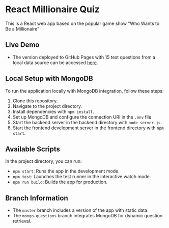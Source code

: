 # React Millionaire Quiz

This is a React web app based on the popular game show "Who Wants to Be a Millionaire"

## Live Demo

- The version deployed to GitHub Pages with 15 test questions from a local data source can be accessed [here](https://leotamminen.github.io/react-millionaire).

## Local Setup with MongoDB

To run the application locally with MongoDB integration, follow these steps:

1. Clone this repository.
2. Navigate to the project directory.
3. Install dependencies with `npm install`.
4. Set up MongoDB and configure the connection URI in the `.env` file.
5. Start the backend server in the backend directory with `node server.js`.
6. Start the frontend development server in the frontend directory with `npm start`.

## Available Scripts

In the project directory, you can run:

- `npm start`: Runs the app in the development mode.
- `npm test`: Launches the test runner in the interactive watch mode.
- `npm run build`: Builds the app for production.

## Branch Information

- The `master` branch includes a version of the app with static data.
- The `mongo-questions` branch integrates MongoDB for dynamic question retrieval.

